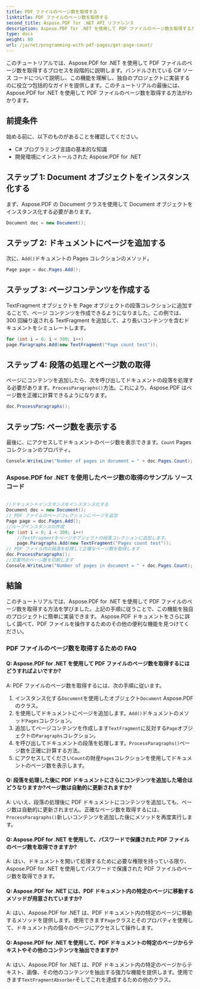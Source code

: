 ```yaml
---
title: PDF ファイルのページ数を取得する
linktitle: PDF ファイルのページ数を取得する
second_title: Aspose.PDF for .NET API リファレンス
description: Aspose.PDF for .NET を使用して PDF ファイルのページ数を取得するためのステップバイステップ ガイド。フォローしてプロジェクトに実装するのが簡単です。
type: docs
weight: 80
url: /ja/net/programming-with-pdf-pages/get-page-count/
---
```

このチュートリアルでは、Aspose.PDF for .NET を使用して PDF ファイルのページ数を取得するプロセスを段階的に説明します。バンドルされている C# ソース コードについて説明し、この機能を理解し、独自のプロジェクトに実装するのに役立つ包括的なガイドを提供します。このチュートリアルの最後には、Aspose.PDF for .NET を使用して PDF ファイルのページ数を取得する方法がわかります。

## 前提条件
始める前に、以下のものがあることを確認してください。

- C# プログラミング言語の基本的な知識
- 開発環境にインストールされた Aspose.PDF for .NET

## ステップ 1: Document オブジェクトをインスタンス化する
まず、Aspose.PDF の Document クラスを使用して Document オブジェクトをインスタンス化する必要があります。

```csharp
Document doc = new Document();
```

## ステップ 2: ドキュメントにページを追加する
次に、`Add()`ドキュメントの Pages コレクションのメソッド。

```csharp
Page page = doc.Pages.Add();
```

## ステップ 3: ページコンテンツを作成する
TextFragment オブジェクトを Page オブジェクトの段落コレクションに追加することで、ページ コンテンツを作成できるようになりました。この例では、300 回繰り返される TextFragment を追加して、より長いコンテンツを含むドキュメントをシミュレートします。

```csharp
for (int i = 0; i < 300; i++)
page.Paragraphs.Add(new TextFragment("Page count test"));
```

## ステップ 4: 段落の処理とページ数の取得
ページにコンテンツを追加したら、次を呼び出してドキュメントの段落を処理する必要があります。`ProcessParagraphs()`方法。これにより、Aspose.PDF はページ数を正確に計算できるようになります。

```csharp
doc.ProcessParagraphs();
```

## ステップ5: ページ数を表示する
最後に、にアクセスしてドキュメントのページ数を表示できます。`Count` Pages コレクションのプロパティ。

```csharp
Console.WriteLine("Number of pages in document = " + doc.Pages.Count);
```

### Aspose.PDF for .NET を使用したページ数の取得のサンプル ソース コード 

```csharp

//ドキュメントインスタンスをインスタンス化する
Document doc = new Document();
// PDF ファイルのページコレクションにページを追加
Page page = doc.Pages.Add();
//ループインスタンスの作成
for (int i = 0; i < 300; i++)
	//TextFragmentをページオブジェクトの段落コレクションに追加します。
	page.Paragraphs.Add(new TextFragment("Pages count test"));
// PDF ファイル内の段落を処理して正確なページ数を取得します
doc.ProcessParagraphs();
//文書内のページ数を印刷します
Console.WriteLine("Number of pages in document = " + doc.Pages.Count);

```

## 結論
このチュートリアルでは、Aspose.PDF for .NET を使用して PDF ファイルのページ数を取得する方法を学びました。上記の手順に従うことで、この機能を独自のプロジェクトに簡単に実装できます。 Aspose.PDF ドキュメントをさらに詳しく調べて、PDF ファイルを操作するためのその他の便利な機能を見つけてください。

### PDF ファイルのページ数を取得するための FAQ

#### Q: Aspose.PDF for .NET を使用して PDF ファイルのページ数を取得するにはどうすればよいですか?

A: PDF ファイルのページ数を取得するには、次の手順に従います。

1. インスタンス化する`Document`を使用したオブジェクト`Document` Aspose.PDF のクラス。
2. を使用してドキュメントにページを追加します。`Add()`ドキュメントのメソッド`Pages`コレクション。
3. 追加してページコンテンツを作成します`TextFragment`に反対する`Page`オブジェクトの`Paragraphs`コレクション。
4. を呼び出してドキュメントの段落を処理します。`ProcessParagraphs()`ページ数を正確に計算する方法。
5. にアクセスしてください`Count`の財産`Pages`コレクションを使用してドキュメントのページ数を表示します。

#### Q: 段落を処理した後に PDF ドキュメントにさらにコンテンツを追加した場合はどうなりますか?ページ数は自動的に更新されますか?

 A: いいえ、段落の処理後に PDF ドキュメントにコンテンツを追加しても、ページ数は自動的に更新されません。正確なページ数を取得するには、`ProcessParagraphs()`新しいコンテンツを追加した後にメソッドを再度実行します。

#### Q: Aspose.PDF for .NET を使用して、パスワードで保護された PDF ファイルのページ数を取得できますか?

A: はい、ドキュメントを開いて処理するために必要な権限を持っている限り、Aspose.PDF for .NET を使用してパスワードで保護された PDF ファイルのページ数を取得できます。

#### Q: Aspose.PDF for .NET には、PDF ドキュメント内の特定のページに移動するメソッドが用意されていますか?

 A: はい、Aspose.PDF for .NET は、PDF ドキュメント内の特定のページに移動するメソッドを提供します。使用できます`Page`クラスとそのプロパティを使用して、ドキュメント内の個々のページにアクセスして操作します。

#### Q: Aspose.PDF for .NET を使用して、PDF ドキュメントの特定のページからテキストやその他のコンテンツを抽出できますか?

 A: はい、Aspose.PDF for .NET は、PDF ドキュメント内の特定のページからテキスト、画像、その他のコンテンツを抽出する強力な機能を提供します。使用できます`TextFragmentAbsorber`そしてこれを達成するための他のクラス。